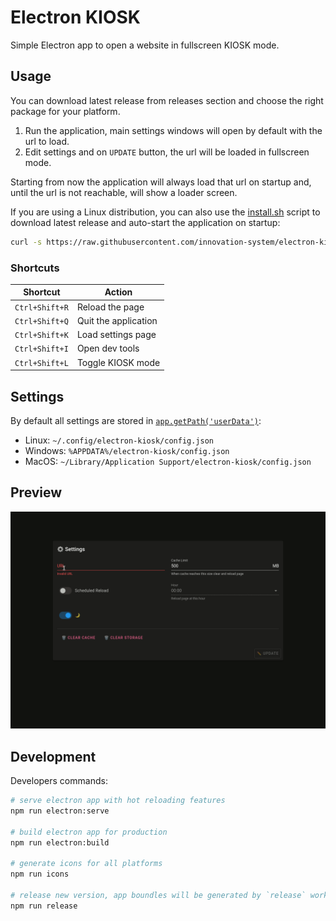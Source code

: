 # Electron KIOSK

Simple Electron app to open a website in fullscreen KIOSK mode.

## Usage

You can download latest release from releases section and choose the right package for your platform.

1. Run the application, main settings windows will open by default with the url to load.
2. Edit settings and on `UPDATE` button, the url will be loaded in fullscreen mode.

Starting from now the application will always load that url on startup and, until the url is not reachable, will show a loader screen.

If you are using a Linux distribution, you can also use the [install.sh](./install.sh) script to download latest release and auto-start the application on startup:

```bash
curl -s https://raw.githubusercontent.com/innovation-system/electron-kiosk/main/install.sh | bash
```

### Shortcuts

| Shortcut | Action |
|----------|--------|
| `Ctrl+Shift+R` | Reload the page |
| `Ctrl+Shift+Q` | Quit the application |
| `Ctrl+Shift+K` | Load settings page |
| `Ctrl+Shift+I` | Open dev tools |
| `Ctrl+Shift+L` | Toggle KIOSK mode |

## Settings

By default all settings are stored in [`app.getPath('userData')`](https://electronjs.org/docs/api/app#appgetpathname):

- Linux: `~/.config/electron-kiosk/config.json`
- Windows: `%APPDATA%/electron-kiosk/config.json`
- MacOS: `~/Library/Application Support/electron-kiosk/config.json`

## Preview

![Demo](docs/demo.gif)

## Development

Developers commands:

```bash
# serve electron app with hot reloading features
npm run electron:serve

# build electron app for production
npm run electron:build

# generate icons for all platforms
npm run icons

# release new version, app boundles will be generated by `release` workflow
npm run release
```

